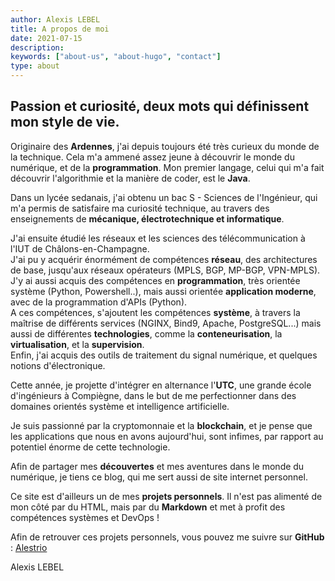 ```yaml
---
author: Alexis LEBEL
title: A propos de moi
date: 2021-07-15
description:
keywords: ["about-us", "about-hugo", "contact"]
type: about
---
```


**Passion et curiosité, deux mots qui définissent mon style de vie.**
----


Originaire des **Ardennes**, j'ai depuis toujours été très curieux du monde de la technique. Cela m'a ammené assez jeune à découvrir le monde du numérique, et de la **programmation**. Mon premier langage, celui qui m'a fait découvrir l'algorithmie et la manière de coder, est le **Java**.

Dans un lycée sedanais, j'ai obtenu un bac S - Sciences de l'Ingénieur, qui m'a permis de satisfaire ma curiosité technique, au travers des enseignements de **mécanique, électrotechnique et informatique**.

J'ai ensuite étudié les réseaux et les sciences des télécommunication à l'IUT de Châlons-en-Champagne. \
J'ai pu y acquérir énormément de compétences **réseau**, des architectures de base, jusqu'aux réseaux opérateurs (MPLS, BGP, MP-BGP, VPN-MPLS). \
J'y ai aussi acquis des compétences en **programmation**, très orientée système (Python, Powershell..), mais aussi orientée **application moderne**, avec de la programmation d'APIs (Python). \
A ces compétences, s'ajoutent les compétences **système**, à travers la maîtrise de différents services (NGINX, Bind9, Apache, PostgreSQL...) mais aussi de différentes **technologies**, comme la **conteneurisation**, la **virtualisation**, et la **supervision**. \
Enfin, j'ai acquis des outils de traitement du signal numérique, et quelques notions d'électronique.

Cette année, je projette d'intégrer en alternance l'**UTC**, une grande école d'ingénieurs à Compiègne, dans le but de me perfectionner dans des domaines orientés système et intelligence artificielle.

Je suis passionné par la cryptomonnaie et la **blockchain**, et je pense que les applications que nous en avons aujourd'hui, sont infimes, par rapport au potentiel énorme de cette technologie.

Afin de partager mes **découvertes** et mes aventures dans le monde du numérique, je tiens ce blog, qui me sert aussi de site internet personnel.

Ce site est d'ailleurs un de mes **projets personnels**. Il n'est pas alimenté de mon côté par du HTML, mais par du **Markdown** et met à profit des compétences systèmes et DevOps !

Afin de retrouver ces projets personnels, vous pouvez me suivre sur **GitHub** : [Alestrio](https://github.com/alestrio)

Alexis LEBEL